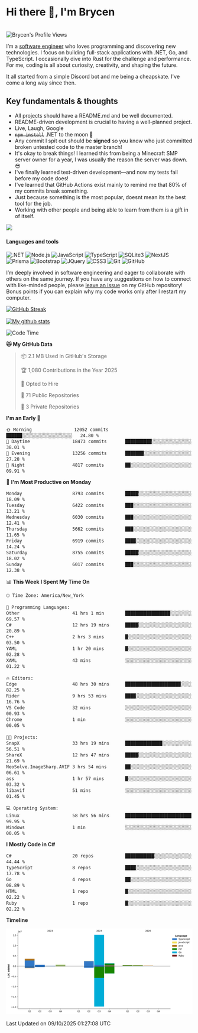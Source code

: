 # Hi there 👋, I'm Brycen

<br>
<img src="https://komarev.com/ghpvc/?username=BrycensRanch" alt="Brycen's Profile Views" />

I’m a [software engineer](https://en.wikipedia.org/wiki/Software_engineering) who loves programming and discovering new technologies. I focus on building full-stack applications with .NET, Go, and TypeScript. I occasionally dive into Rust for the challenge and performance. For me, coding is all about curiosity, creativity, and shaping the future.

It all started from a simple Discord bot and me being a cheapskate. I've come a long way since then.

## Key fundamentals & thoughts

- All projects should have a README.md and be well documented.
- README-driven development is crucial to having a well-planned project.
- Live, Laugh, Google
- ~~`npm install`~~ .NET to the moon 🚀
- Any commit I spit out should be **signed** so you know who just committed broken untested code to the master branch!
- It's okay to break things! I learned this from being a Minecraft SMP server owner for a year, I was usually the reason the server was down. 😎
- I've finally learned test-driven development—and now my tests fail before my code does!
- I've learned that GitHub Actions exist mainly to remind me that 80% of my commits break something.
- Just because something is the most popular, doesnt mean its the best tool for the job.
- Working with other people and being able to learn from them is a gift in of itself.

<img src="https://res.cloudinary.com/practicaldev/image/fetch/s--OoBLh7-Q--/c_limit%2Cf_auto%2Cfl_progressive%2Cq_auto%2Cw_880/https://cdn-images-1.medium.com/max/1614/1%2A8BlqJ8lNVZzuRjAg1mZ50w.png" height="400"/>

<h4>Languages and tools</h4>
<p>
  <img src="https://img.shields.io/badge/.NET-%23512BD4.svg?&style=for-the-badge&logo=dotnet&logoColor=white" alt=".NET" />
  <img src="https://img.shields.io/badge/node.js%20-%2343853D.svg?&style=for-the-badge&logo=node.js&logoColor=white" alt="Node.js" />
  <img src="https://img.shields.io/badge/javascript%20-%23323330.svg?&style=for-the-badge&logo=javascript&logoColor=%23F7DF1E" alt="JavaScript" />
  <img src="https://img.shields.io/badge/typescript%20-%23323330.svg?&style=for-the-badge&logo=typescript&logoColor=#3467eb" alt="TypeScript" />
  <img src="https://img.shields.io/badge/sqlite3%20-%23323330.svg?&style=for-the-badge&logo=sqlite&logoColor=#3467eb" alt="SQLite3" />
  <img src="https://img.shields.io/badge/Next.JS%20-%23323330.svg?&style=for-the-badge&logo=next.js&logoColor=#3467eb" alt="NextJS" />
  <img src="https://img.shields.io/badge/Prisma%20-%23323330.svg?&style=for-the-badge&logo=prisma&logoColor=#3467eb" alt="Prisma" />
  <img src="https://img.shields.io/badge/bootstrap%20-%23323330.svg?&style=for-the-badge&logo=bootstrap" alt="Bootstrap" />
  <img src="https://img.shields.io/badge/jquery%20-%23323330.svg?&style=for-the-badge&logo=jquery" alt="JQuery" />
  <img src="https://img.shields.io/badge/css3%20-%23323330.svg?&style=for-the-badge&logo=css3" alt="CSS3" />
  <img src="https://img.shields.io/badge/git%20-%23323330.svg?&style=for-the-badge&logo=git" alt="Git" />
  <img src="https://img.shields.io/badge/github%20-%23323330.svg?&style=for-the-badge&logo=github" alt="GitHub" />
</p>

I’m deeply involved in software engineering and eager to collaborate with others on the same journey. If you have any suggestions on how to connect with like-minded people, please [leave an issue](https://github.com/BrycensRanch/BrycensRanch/issues/new) on my GitHub repository! Bonus points if you can explain why my code works only after I restart my computer. 

<p><a href="https://git.io/streak-stats"><img src=https://github-readme-streak-stats-eight.vercel.app?user=BrycensRanch&amp;theme=dark&amp;hide_border=true&fire=EB5454&amp;ring=0CEB19" alt="GitHub Streak"></a></p>

<a href="https://github.com/anuraghazra/github-readme-stats">
  <img align="center" src="https://github-readme-stats.anuraghazra1.vercel.app/api?username=BrycensRanch&show_icons=true&line_height=27&include_all_commits=true" alt="My github stats" />
</a>

<!--START_SECTION:waka-->
![Code Time](http://img.shields.io/badge/Code%20Time-2%2C812%20hrs%2035%20mins-blue)

**🐱 My GitHub Data** 

> 📦 2.1 MB Used in GitHub's Storage 
 > 
> 🏆 1,080 Contributions in the Year 2025
 > 
> 💼 Opted to Hire
 > 
> 📜 71 Public Repositories 
 > 
> 🔑 3 Private Repositories 
 > 
**I'm an Early 🐤** 

```text
🌞 Morning                12052 commits       ██████░░░░░░░░░░░░░░░░░░░   24.80 % 
🌆 Daytime                18473 commits       ██████████░░░░░░░░░░░░░░░   38.01 % 
🌃 Evening                13256 commits       ███████░░░░░░░░░░░░░░░░░░   27.28 % 
🌙 Night                  4817 commits        ██░░░░░░░░░░░░░░░░░░░░░░░   09.91 % 
```
📅 **I'm Most Productive on Monday** 

```text
Monday                   8793 commits        █████░░░░░░░░░░░░░░░░░░░░   18.09 % 
Tuesday                  6422 commits        ███░░░░░░░░░░░░░░░░░░░░░░   13.21 % 
Wednesday                6030 commits        ███░░░░░░░░░░░░░░░░░░░░░░   12.41 % 
Thursday                 5662 commits        ███░░░░░░░░░░░░░░░░░░░░░░   11.65 % 
Friday                   6919 commits        ████░░░░░░░░░░░░░░░░░░░░░   14.24 % 
Saturday                 8755 commits        █████░░░░░░░░░░░░░░░░░░░░   18.02 % 
Sunday                   6017 commits        ███░░░░░░░░░░░░░░░░░░░░░░   12.38 % 
```


📊 **This Week I Spent My Time On** 

```text
🕑︎ Time Zone: America/New_York

💬 Programming Languages: 
Other                    41 hrs 1 min        █████████████████░░░░░░░░   69.57 % 
C#                       12 hrs 19 mins      █████░░░░░░░░░░░░░░░░░░░░   20.89 % 
C++                      2 hrs 3 mins        █░░░░░░░░░░░░░░░░░░░░░░░░   03.50 % 
YAML                     1 hr 20 mins        █░░░░░░░░░░░░░░░░░░░░░░░░   02.28 % 
XAML                     43 mins             ░░░░░░░░░░░░░░░░░░░░░░░░░   01.22 % 

🔥 Editors: 
Edge                     48 hrs 30 mins      █████████████████████░░░░   82.25 % 
Rider                    9 hrs 53 mins       ████░░░░░░░░░░░░░░░░░░░░░   16.76 % 
VS Code                  32 mins             ░░░░░░░░░░░░░░░░░░░░░░░░░   00.93 % 
Chrome                   1 min               ░░░░░░░░░░░░░░░░░░░░░░░░░   00.05 % 

🐱‍💻 Projects: 
SnapX                    33 hrs 19 mins      ██████████████░░░░░░░░░░░   56.51 % 
ShareX                   12 hrs 47 mins      █████░░░░░░░░░░░░░░░░░░░░   21.69 % 
NeoSolve.ImageSharp.AVIF 3 hrs 54 mins       ██░░░░░░░░░░░░░░░░░░░░░░░   06.61 % 
ass                      1 hr 57 mins        █░░░░░░░░░░░░░░░░░░░░░░░░   03.32 % 
libavif                  51 mins             ░░░░░░░░░░░░░░░░░░░░░░░░░   01.45 % 

💻 Operating System: 
Linux                    58 hrs 56 mins      █████████████████████████   99.95 % 
Windows                  1 min               ░░░░░░░░░░░░░░░░░░░░░░░░░   00.05 % 
```

**I Mostly Code in C#** 

```text
C#                       20 repos            ███████████░░░░░░░░░░░░░░   44.44 % 
TypeScript               8 repos             ████░░░░░░░░░░░░░░░░░░░░░   17.78 % 
Go                       4 repos             ██░░░░░░░░░░░░░░░░░░░░░░░   08.89 % 
HTML                     1 repo              █░░░░░░░░░░░░░░░░░░░░░░░░   02.22 % 
Ruby                     1 repo              █░░░░░░░░░░░░░░░░░░░░░░░░   02.22 % 
```



**Timeline**

![Lines of Code chart](https://raw.githubusercontent.com/BrycensRanch/BrycensRanch/main/assets/bar_graph.png)


 Last Updated on 09/10/2025 01:27:08 UTC
<!--END_SECTION:waka-->

<!--
**BrycensRanch/BrycensRanch** is a ✨ _special_ ✨ repository because its `README.md` (this file) appears on your GitHub profile.

Here are some ideas to get you started:

- 🔭 I’m currently working on ...
- 🌱 I’m currently learning ...
- 👯 I’m looking to collaborate on ...
- 🤔 I’m looking for help with ...
- 💬 Ask me about ...
- 📫 How to reach me: ...
- 😄 Pronouns: ...
- ⚡ Fun fact: ...
-->
